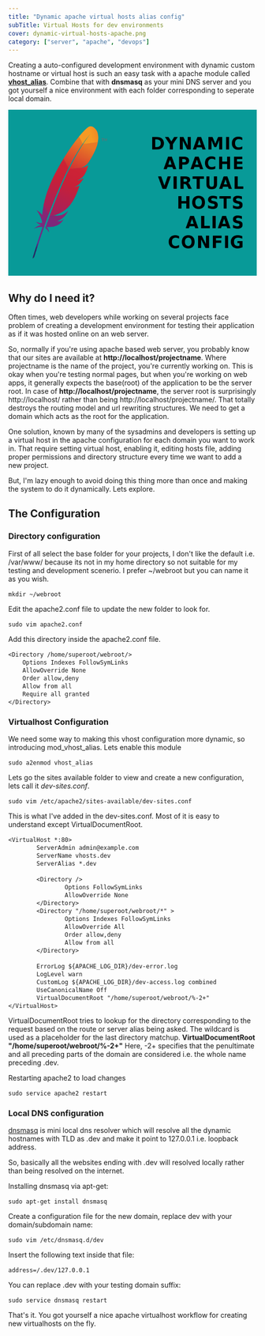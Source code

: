 ```yaml
---
title: "Dynamic apache virtual hosts alias config"
subTitle: Virtual Hosts for dev environments
cover: dynamic-virtual-hosts-apache.png
category: ["server", "apache", "devops"]
---
```


Creating a auto-configured development environment with dynamic custom hostname or virtual host is such an easy task with a apache module called **[vhost_alias](https://httpd.apache.org/docs/2.4/mod/mod_vhost_alias.html)**. Combine that with **dnsmasq** as your mini DNS server and you got yourself a nice environment with each folder corresponding to seperate local domain.

![Dynamic Virtual Host Config](./dynamic-virtual-hosts-apache.png)

## Why do I need it?

Often times, web developers while working on several projects face problem of creating a development environment for testing their application as if it was hosted online on an web server.

So, normally if you're using apache based web server, you probably know that our sites are available at **http://localhost/projectname**. Where projectname is the name of the project, you're currently working on. This is okay when you're testing normal pages, but when you're working on web apps, it generally expects the base(root) of the application to be the server root. In case of **http://localhost/projectname**, the server root is surprisingly http://localhost/ rather than being http://localhost/projectname/. That totally destroys the routing model and url rewriting structures. We need to get a domain which acts as the root for the application.

One solution, known by many of the sysadmins and developers is setting up a virtual host in the apache configuration for each domain you want to work in. That require setting virtual host, enabling it, editing hosts file, adding proper permissions and directory structure every time we want to add a new project.

But, I'm lazy enough to avoid doing this thing more than once and making the system to do it dynamically. Lets explore.

## The Configuration

### Directory configuration

First of all select the base folder for your projects, I don't like the default i.e. /var/www/ because its not in my home directory so not suitable for my testing and development scenerio. I prefer ~/webroot but you can name it as you wish.

    mkdir ~/webroot
    

Edit the apache2.conf file to update the new folder to look for.

    sudo vim apache2.conf
    

Add this directory inside the apache2.conf file.

```
<Directory /home/superoot/webroot/>
    Options Indexes FollowSymLinks
    AllowOverride None
    Order allow,deny
    Allow from all
    Require all granted
</Directory>
```

### Virtualhost Configuration

We need some way to making this vhost configuration more dynamic, so introducing mod_vhost_alias. Lets enable this module

    sudo a2enmod vhost_alias
    

Lets go the sites available folder to view and create a new configuration, lets call it *dev-sites.conf*.

    sudo vim /etc/apache2/sites-available/dev-sites.conf
    

This is what I've added in the dev-sites.conf. Most of it is easy to understand except VirtualDocumentRoot.

    <VirtualHost *:80>
            ServerAdmin admin@example.com
            ServerName vhosts.dev
            ServerAlias *.dev
    
            <Directory />
                    Options FollowSymLinks
                    AllowOverride None
            </Directory>
            <Directory "/home/superoot/webroot/*" >
                    Options Indexes FollowSymLinks
                    AllowOverride All
                    Order allow,deny
                    Allow from all
            </Directory>
    
            ErrorLog ${APACHE_LOG_DIR}/dev-error.log
            LogLevel warn
            CustomLog ${APACHE_LOG_DIR}/dev-access.log combined
            UseCanonicalName Off
            VirtualDocumentRoot "/home/superoot/webroot/%-2+"
    </VirtualHost>
    

VirtualDocumentRoot tries to lookup for the directory corresponding to the request based on the route or server alias being asked. The wildcard is used as a placeholder for the last directory matchup. **VirtualDocumentRoot "/home/superoot/webroot/%-2+"** Here, -2+ specifies that the penultimate and all preceding parts of the domain are considered i.e. the whole name preceding .dev.

Restarting apache2 to load changes

    sudo service apache2 restart
    

### Local DNS configuration

[dnsmasq][1] is mini local dns resolver which will resolve all the dynamic hostnames with TLD as .dev and make it point to 127.0.0.1 i.e. loopback address.

So, basically all the websites ending with .dev will resolved locally rather than being resolved on the internet.

Installing dnsmasq via apt-get:

    sudo apt-get install dnsmasq
    

Create a configuration file for the new domain, replace dev with your domain/subdomain name:

    sudo vim /etc/dnsmasq.d/dev
    

Insert the following text inside that file:

    address=/.dev/127.0.0.1
    

You can replace .dev with your testing domain suffix:

    sudo service dnsmasq restart
    

That's it. You got yourself a nice apache virtualhost workflow for creating new virtualhosts on the fly.

 [1]: http://www.thekelleys.org.uk/dnsmasq/doc.html